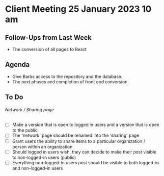 # Client Meeting 25 January 2023 10 am

## Follow-Ups from Last Week

- The conversion of all pages to React

## Agenda

- Give Barbs access to the repository and the database.
- The next phases and completion of front end conversion.

## To Do

###### Network / Sharing page

- [ ] Make a version that is open to logged in users and a version that is open to the public
- [ ] The 'network' page should be renamed into the 'sharing' page
- [ ] Grant users the ability to share items to a particular organization / person within an organization
- [ ] Should logged in users wish, they can decide to make their post visible to non-logged-in users (public)
- [ ] Everything non-logged-in users post should be visible to both logged-in and non-logged-in users
